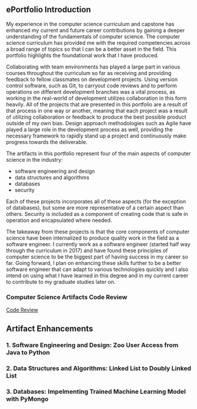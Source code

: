 ## ePortfolio Introduction

My experience in the computer science curriculum and capstone has enhanced my current and future career contributions by gaining a deeper understanding of the fundamentals of computer science.  The computer science curriculum has provided me with the required competencies across a broad range of topics so that I can be a better asset in the field. This portfolio highlights the foundational work that I have produced. 

Collaborating with team environments has played a large part in various courses throughout the curriculum so far as receiving and providing feedback to fellow classmates on development projects. Using version control software, such as Git, to carryout code reviews and to perform operations on different development branches was a vital process, as working in the real-world of development utilizes collaboration in this form heavily. All of the projects that are presented in this portfolio are a result of that process in one way or another, meaning that each project was a result of utilizing collaboration or feedback to produce the best possible product outside of my own bias. Design approach methodologies such as Agile have played a large role in the development process as well, providing the necessary framework to rapidly stand up a project and continuously make progress towards the deliverable. 

The artifacts in this portfolio represent four of the main aspects of computer science in the industry: 
 - software engineering and design
 - data structures and algorithms
 - databases
 - security
    
Each of these projects incorporates all of these aspects (for the exception of databases), but some are more representative of a certain aspect than others. Security is included as a component of creating code that is safe in operation and encapsulated where needed. 

The takeaway from these projects is that the core components of computer science have been internalized to produce quality work in the field as a software engineer. I currently work as a software engineer (started half way through the curriculum in 2017) and have found these principles of computer science  to be the biggest part of having success in my career so far. Going forward, I plan on enhancing these skills further to be a better software engineer that can adapt to various technologies quickly and I also intend on using what I have learned in this degree and in my current career to contribute to my graduate studies later on. 

### Computer Science Artifacts Code Review 

[Code Review](https://pages.github.com/)

## Artifact Enhancements 

### 1. Software Engineering and Design: Zoo User Access from Java to Python

### 2. Data Structures and Algorithms: Linked List to Doubly Linked List

### 3. Databases: Impelmenting Trained Machine Learning Model with PyMongo
